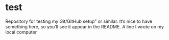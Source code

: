 # test
Repository for testing my Git/GitHub setup” or similar. It’s nice to have something here, so you’ll see it appear in the README.
A line I wrote on my local computer  
